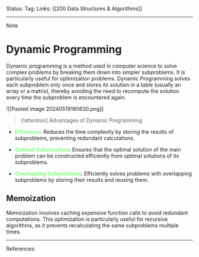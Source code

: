 Status: 
Tag:
Links: [[200 Data Structures & Algorithms]]

---
> [!note] 
>  # Dynamic Programming

Dynamic programming is a method used in computer science to solve complex problems by breaking them down into simpler subproblems. It is particularly useful for optimization problems. Dynamic Programming solves each subproblem only once and stores its solution in a table (usually an array or a matrix), thereby avoiding the need to recompute the solution every time the subproblem is encountered again.

![[Pasted image 20240519180630.png]]


> [!attention] 
> Advantages of Dynamic Programming 

- **<span style="color:#81fd83">Efficiency</span>**: Reduces the time complexity by storing the results of subproblems, preventing redundant calculations.

- **<span style="color:#81fd83">Optimal Substructure</span>**: Ensures that the optimal solution of the main problem can be constructed efficiently from optimal solutions of its subproblems.

- **<span style="color:#81fd83">Overlapping Subproblems</span>**: Efficiently solves problems with overlapping subproblems by storing their results and reusing them.

## Memoization

Memoization involves caching expensive function calls to avoid redundant computations. This optimization is particularly useful for recursive algorithms, as it prevents recalculating the same subproblems multiple times.




---
References: